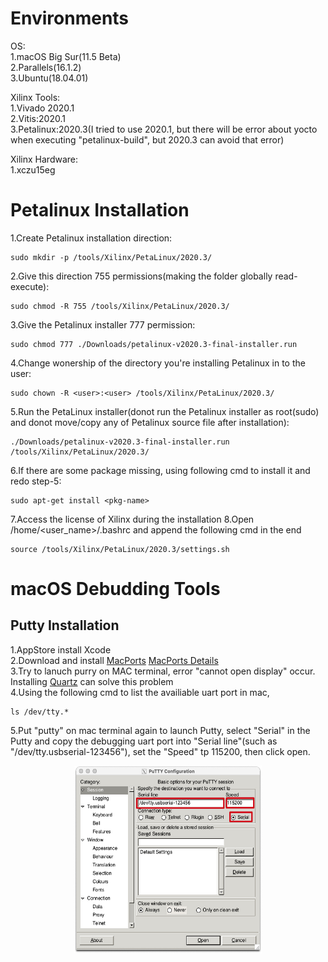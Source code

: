 
# Environments

OS:  
1.macOS Big Sur(11.5 Beta)  
2.Parallels(16.1.2)  
3.Ubuntu(18.04.01)  
  
Xilinx Tools:  
1.Vivado 2020.1  
2.Vitis:2020.1  
3.Petalinux:2020.3(I tried to use 2020.1, but there will be error about yocto when executing "petalinux-build", but 2020.3 can avoid that error)
  
Xilinx Hardware:  
1.xczu15eg
  
# Petalinux Installation  
1.Create Petalinux installation direction:  
```
sudo mkdir -p /tools/Xilinx/PetaLinux/2020.3/
```
2.Give this direction 755 permissions(making the folder globally read-execute):  
```
sudo chmod -R 755 /tools/Xilinx/PetaLinux/2020.3/
```
3.Give the Petalinux installer 777 permission:  
```
sudo chmod 777 ./Downloads/petalinux-v2020.3-final-installer.run
```
4.Change wonership of the directory you're installing Petalinux in to the user:  
```
sudo chown -R <user>:<user> /tools/Xilinx/PetaLinux/2020.3/
```
5.Run the PetaLinux installer(donot run the Petalinux installer as root(sudo) and donot move/copy any of Petalinux source file after installation):  
```
./Downloads/petalinux-v2020.3-final-installer.run /tools/Xilinx/PetaLinux/2020.3/
```
6.If there are some package missing, using following cmd to install it and redo step-5:  
```
sudo apt-get install <pkg-name>
```
7.Access the license of Xilinx during the installation
8.Open /home/<user_name>/.bashrc and append the following cmd in the end
```
source /tools/Xilinx/PetaLinux/2020.3/settings.sh
```
# macOS Debudding Tools
## Putty Installation 
1.AppStore install Xcode  
2.Download and install [MacPorts](https://www.macports.org/install.php) [MacPorts Details](https://www.macports.org/)  
3.Try to lanuch purry on MAC terminal, error "cannot open display" occur. Installing [Quartz](https://www.xquartz.org/) can solve this problem  
4.Using the following cmd to list the availiable uart port in mac,  
```
ls /dev/tty.*
```
5.Put "putty" on mac terminal again to launch Putty, select "Serial" in the Putty and copy the debugging uart port into "Serial line"(such as "/dev/tty.usbserial-123456"), set the "Speed" tp 115200, then click open.  
<div align=center><img width="300" height="300" src=https://github.com/jeffrey8373/zynq-ultrascale-/blob/main/env-setup/pictures/Xnip2021-06-21_22-37-49.jpeg>
